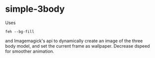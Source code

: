 # simple-3body



Uses

    feh --bg-fill
and Imagemagick's api to dynamically create an image of the three
</br>
body model, and set  the current frame as wallpaper. Decrease dspeed
</br>
for smoother animation.
    
    



